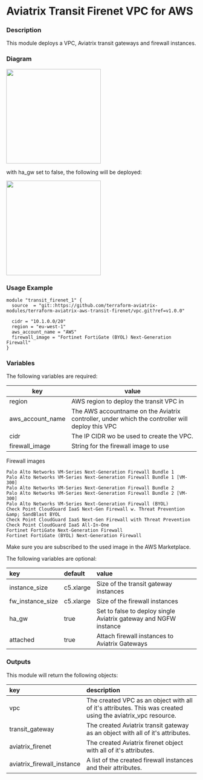 # Aviatrix Transit Firenet VPC for AWS

### Description
This module deploys a VPC, Aviatrix transit gateways and firewall instances.

### Diagram
<img src="https://dhagens-repository-images-public.s3.eu-central-1.amazonaws.com/terraform-aviatrix-aws-transit-firenet/module-transit-firenet.png"  height="250">

with ha_gw set to false, the following will be deployed:

<img src="https://dhagens-repository-images-public.s3.eu-central-1.amazonaws.com/terraform-aviatrix-aws-transit-firenet/module-transit-firenet-non-ha.png"  height="250">

### Usage Example
```
module "transit_firenet_1" {
  source  = "git::https://github.com/terraform-aviatrix-modules/terraform-aviatrix-aws-transit-firenet/vpc.git?ref=v1.0.0"

  cidr = "10.1.0.0/20"
  region = "eu-west-1"
  aws_account_name = "AWS"
  firewall_image = "Fortinet FortiGate (BYOL) Next-Generation Firewall"
}
```

### Variables
The following variables are required:

key | value
--- | ---
region | AWS region to deploy the transit VPC in
aws_account_name | The AWS accountname on the Aviatrix controller, under which the controller will deploy this VPC
cidr | The IP CIDR wo be used to create the VPC.
firewall_image | String for the firewall image to use

Firewall images
```
Palo Alto Networks VM-Series Next-Generation Firewall Bundle 1
Palo Alto Networks VM-Series Next-Generation Firewall Bundle 1 [VM-300]
Palo Alto Networks VM-Series Next-Generation Firewall Bundle 2
Palo Alto Networks VM-Series Next-Generation Firewall Bundle 2 [VM-300]
Palo Alto Networks VM-Series Next-Generation Firewall (BYOL)
Check Point CloudGuard IaaS Next-Gen Firewall w. Threat Prevention &amp; SandBlast BYOL
Check Point CloudGuard IaaS Next-Gen Firewall with Threat Prevention
Check Point CloudGuard IaaS All-In-One
Fortinet FortiGate Next-Generation Firewall
Fortinet FortiGate (BYOL) Next-Generation Firewall
```

Make sure you are subscribed to the used image in the AWS Marketplace.

The following variables are optional:

key | default | value
:--- | :--- | :---
instance_size | c5.xlarge | Size of the transit gateway instances
fw_instance_size | c5.xlarge | Size of the firewall instances
ha_gw | true | Set to false to deploy single Aviatrix gateway and NGFW instance
attached | true | Attach firewall instances to Aviatrix Gateways

### Outputs
This module will return the following objects:

key | description
:--- | :---
vpc | The created VPC as an object with all of it's attributes. This was created using the aviatrix_vpc resource.
transit_gateway | The created Aviatrix transit gateway as an object with all of it's attributes.
aviatrix_firenet | The created Aviatrix firenet object with all of it's attributes.
aviatrix_firewall_instance | A list of the created firewall instances and their attributes.
